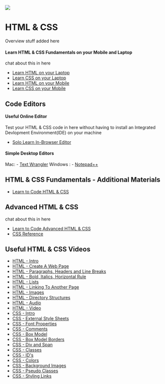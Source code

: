<img src="https://github.com/Code-Institute-Org/Full-Stack-Web-Developer-Stream-0/blob/master/html5-css3.png">

# HTML & CSS

Overview stuff added here




#### Learn HTML & CSS Fundamentals on your Mobile and Laptop
 chat about this in here
 
 - [Learn HTML on your Laptop](http://www.sololearn.com/Course/HTML/)
 - [Learn CSS on your Laptop](http://www.sololearn.com/Course/CSS/)
 - [Learn HTML on your Mobile]( https://play.google.com/store/apps/details?id=com.sololearn.htmltrial&hl=en)
 - [Learn CSS on your Mobile](https://play.google.com/store/apps/details?id=com.sololearn.csstrial&hl=en)
 

## Code Editors

#### Useful Online Editor

Test your HTML & CSS code in here without having to install an Integrated Devlopment Environment(IDE) on your machine

- [Solo Learn In-Browser Editor](http://code.sololearn.com/#html)

#### Simple Desktop Editors

Mac:      - [Text Wrangler](http://www.barebones.com/products/textwrangler/download.html)
Windows : - [Notepad++](hhttps://notepad-plus-plus.org/download/v6.9.1.html)

 
## HTML & CSS Fundamentals - Additional Materials
- [Learn to Code HTML & CSS](http://learn.shayhowe.com/html-css/)



## Advanced HTML & CSS

chat about this in here

- [Learn to Code Advanced HTML & CSS](http://learn.shayhowe.com/advanced-html-css/)
- [CSS Reference](http://tympanus.net/codrops/css_reference/)


## Useful HTML & CSS Videos

- [HTML - Intro ](https://www.youtube.com/watch?v=LqvFIuVlyP8)
- [HTML - Create A Web Page ](https://www.youtube.com/watch?v=rzNcKm7SXe8)
- [HTML - Paragraphs, Headers and Line Breaks ](https://www.youtube.com/watch?v=-IOX9KgMK3w)
- [HTML - Bold, Italics, Horizontal Rule ](https://www.youtube.com/watch?v=PfIAw7qC4D0)
- [HTML - Lists](https://www.youtube.com/watch?v=jFdY0wHSB_w)
- [HTML - Linking To Another Page](https://www.youtube.com/watch?v=jc1ciZtQsjY)
- [HTML - Images](https://www.youtube.com/watch?v=G98Bjyzzduk)
- [HTML - Directory Structures](https://www.youtube.com/watch?v=_DdmnBeE9mE)
- [HTML - Audio](https://www.youtube.com/watch?v=_5GzWskBSOg)
- [HTML - Video](https://www.youtube.com/watch?v=aS83ghu7uog)
- [CSS  - Intro](https://www.youtube.com/watch?v=11miJPdgNRg)
- [CSS  - External Style Sheets](https://www.youtube.com/watch?v=uDyd_3xx0Lk)
- [CSS  - Font Properties](https://www.youtube.com/watch?v=xx5kljZ2E30)
- [CSS  - Comments](https://www.youtube.com/watch?v=4JE3WNIyyoo)
- [CSS  - Box Model](https://www.youtube.com/watch?v=8Jp9PUeePPk)
- [CSS  - Box Model Borders](https://www.youtube.com/watch?v=hfiDTY3rz9U)
- [CSS  - Div and Span](https://www.youtube.com/watch?v=GuUF1ZHEj_o)
- [CSS  - Classes](https://www.youtube.com/watch?v=TXPpChkDhEU)
- [CSS  - ID's](https://www.youtube.com/watch?v=MGUZUCz5pd4)
- [CSS  - Colors](https://www.youtube.com/watch?v=6RVuU2hbCsA)
- [CSS  - Background Images](https://www.youtube.com/watch?v=c7VYKF-pAho)
- [CSS  - Pseudo Classes](https://www.youtube.com/watch?v=jFykuYxdPy4)
- [CSS  - Styling Links](https://www.youtube.com/watch?v=2KQx4POL7Xg)





